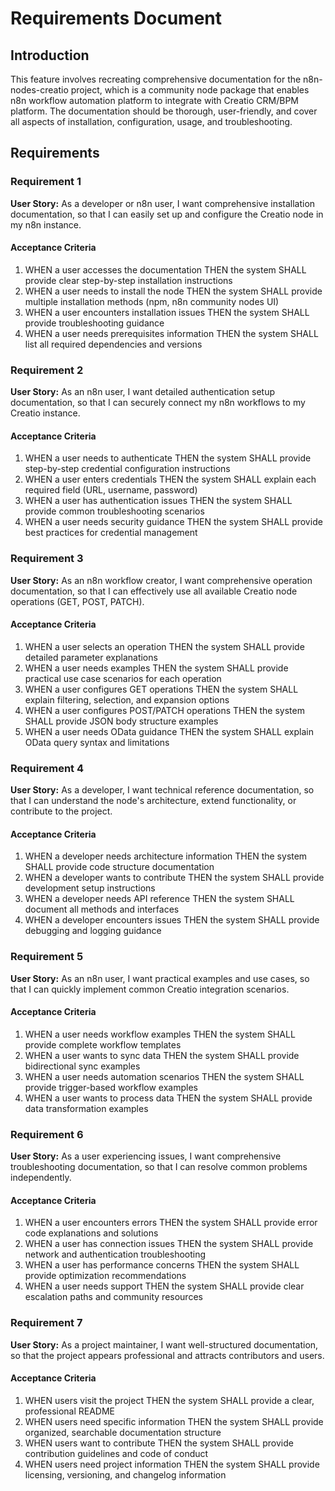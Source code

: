 # Requirements Document

## Introduction

This feature involves recreating comprehensive documentation for the n8n-nodes-creatio project, which is a community node package that enables n8n workflow automation platform to integrate with Creatio CRM/BPM platform. The documentation should be thorough, user-friendly, and cover all aspects of installation, configuration, usage, and troubleshooting.

## Requirements

### Requirement 1

**User Story:** As a developer or n8n user, I want comprehensive installation documentation, so that I can easily set up and configure the Creatio node in my n8n instance.

#### Acceptance Criteria

1. WHEN a user accesses the documentation THEN the system SHALL provide clear step-by-step installation instructions
2. WHEN a user needs to install the node THEN the system SHALL provide multiple installation methods (npm, n8n community nodes UI)
3. WHEN a user encounters installation issues THEN the system SHALL provide troubleshooting guidance
4. WHEN a user needs prerequisites information THEN the system SHALL list all required dependencies and versions

### Requirement 2

**User Story:** As an n8n user, I want detailed authentication setup documentation, so that I can securely connect my n8n workflows to my Creatio instance.

#### Acceptance Criteria

1. WHEN a user needs to authenticate THEN the system SHALL provide step-by-step credential configuration instructions
2. WHEN a user enters credentials THEN the system SHALL explain each required field (URL, username, password)
3. WHEN a user has authentication issues THEN the system SHALL provide common troubleshooting scenarios
4. WHEN a user needs security guidance THEN the system SHALL provide best practices for credential management

### Requirement 3

**User Story:** As an n8n workflow creator, I want comprehensive operation documentation, so that I can effectively use all available Creatio node operations (GET, POST, PATCH).

#### Acceptance Criteria

1. WHEN a user selects an operation THEN the system SHALL provide detailed parameter explanations
2. WHEN a user needs examples THEN the system SHALL provide practical use case scenarios for each operation
3. WHEN a user configures GET operations THEN the system SHALL explain filtering, selection, and expansion options
4. WHEN a user configures POST/PATCH operations THEN the system SHALL provide JSON body structure examples
5. WHEN a user needs OData guidance THEN the system SHALL explain OData query syntax and limitations

### Requirement 4

**User Story:** As a developer, I want technical reference documentation, so that I can understand the node's architecture, extend functionality, or contribute to the project.

#### Acceptance Criteria

1. WHEN a developer needs architecture information THEN the system SHALL provide code structure documentation
2. WHEN a developer wants to contribute THEN the system SHALL provide development setup instructions
3. WHEN a developer needs API reference THEN the system SHALL document all methods and interfaces
4. WHEN a developer encounters issues THEN the system SHALL provide debugging and logging guidance

### Requirement 5

**User Story:** As an n8n user, I want practical examples and use cases, so that I can quickly implement common Creatio integration scenarios.

#### Acceptance Criteria

1. WHEN a user needs workflow examples THEN the system SHALL provide complete workflow templates
2. WHEN a user wants to sync data THEN the system SHALL provide bidirectional sync examples
3. WHEN a user needs automation scenarios THEN the system SHALL provide trigger-based workflow examples
4. WHEN a user wants to process data THEN the system SHALL provide data transformation examples

### Requirement 6

**User Story:** As a user experiencing issues, I want comprehensive troubleshooting documentation, so that I can resolve common problems independently.

#### Acceptance Criteria

1. WHEN a user encounters errors THEN the system SHALL provide error code explanations and solutions
2. WHEN a user has connection issues THEN the system SHALL provide network and authentication troubleshooting
3. WHEN a user has performance concerns THEN the system SHALL provide optimization recommendations
4. WHEN a user needs support THEN the system SHALL provide clear escalation paths and community resources

### Requirement 7

**User Story:** As a project maintainer, I want well-structured documentation, so that the project appears professional and attracts contributors and users.

#### Acceptance Criteria

1. WHEN users visit the project THEN the system SHALL provide a clear, professional README
2. WHEN users need specific information THEN the system SHALL provide organized, searchable documentation structure
3. WHEN users want to contribute THEN the system SHALL provide contribution guidelines and code of conduct
4. WHEN users need project information THEN the system SHALL provide licensing, versioning, and changelog information